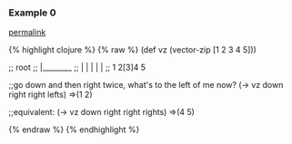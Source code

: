 ### Example 0
[permalink](#example-0)

{% highlight clojure %}
{% raw %}
(def vz (vector-zip [1 2 3 4 5]))

;; root
;;  |________
;;  | | | | |
;;  1 2[3]4 5

;;go down and then right twice, what's to the left of me now?
(-> vz down right right lefts)
=>(1 2)

;;equivalent:
(-> vz down right right rights)
=>(4 5)

{% endraw %}
{% endhighlight %}


